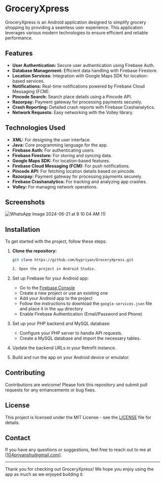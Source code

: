 # GroceryXpress

GroceryXpress is an Android application designed to simplify grocery shopping by providing a seamless user experience. This application leverages various modern technologies to ensure efficient and reliable performance.

## Features

- **User Authentication:** Secure user authentication using Firebase Auth.
- **Database Management:** Efficient data handling with Firebase Firestore.
- **Location Services:** Integration with Google Maps SDK for location-based services.
- **Notifications:** Real-time notifications powered by Firebase Cloud Messaging (FCM).
- **Pincode Search:** Search place details using a Pincode API.
- **Razorpay:** Payment gateway for processing payments securely.
- **Crash Reporting:** Detailed crash reports with Firebase Crashanalytics.
- **Network Requests:** Easy networking with the Volley library.

## Technologies Used

- **XML:** For designing the user interface.
- **Java:** Core programming language for the app.
- **Firebase Auth:** For authenticating users.
- **Firebase Firestore:** For storing and syncing data.
- **Google Maps SDK:** For location-based features.
- **Firebase Cloud Messaging (FCM):** For push notifications.
- **Pincode API:** For fetching location details based on pincode.
- **Razorpay:** Payment gateway for processing payments securely.
- **Firebase Crashanalytics:** For tracking and analyzing app crashes.
- **Volley:** For managing network operations.

## Screenshots
![WhatsApp Image 2024-06-21 at 8 10 04 AM (1)](https://github.com/bypriyan/GroceryXpress/assets/86232180/9281e459-7c75-413c-a1d0-008cbb978622)




## Installation

To get started with the project, follow these steps:

1. **Clone the repository:**
   ```bash
   git clone https://github.com/bypriyan/GroceryXpress.git

   2. Open the project in Android Studio.

3. Set up Firebase for your Android app:
   - Go to the [Firebase Console](https://console.firebase.google.com/)
   - Create a new project or use an existing one
   - Add your Android app to the project
   - Follow the instructions to download the `google-services.json` file and place it in the `app` directory
   - Enable Firebase Authentication (Email/Password and Phone)

4. Set up your PHP backend and MySQL database:
   - Configure your PHP server to handle API requests.
   - Create a MySQL database and import the necessary tables.

5. Update the backend URLs in your Retrofit instance.

6. Build and run the app on your Android device or emulator.

## Contributing

Contributions are welcome! Please fork this repository and submit pull requests for any enhancements or bug fixes.

## License

This project is licensed under the MIT License - see the [LICENSE](LICENSE) file for details.

## Contact

If you have any questions or suggestions, feel free to reach out to me at [104priyanshu@gmail.com].

---

Thank you for checking out GroceryXpress! We hope you enjoy using the app as much as we enjoyed building it.

